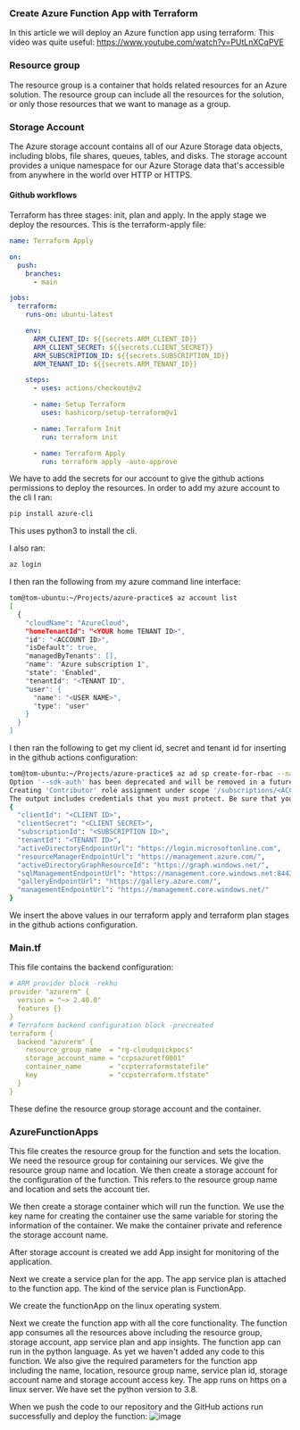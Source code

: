 ### Create Azure Function App with Terraform
In this article we will deploy an Azure function app using terraform. This video was quite
useful:
https://www.youtube.com/watch?v=PUtLnXCqPVE

### Resource group
The resource group is a container that holds related resources for an Azure solution. 
The resource group can include all the resources for the solution, or only those resources 
that we want to manage as a group.

### Storage Account
The Azure storage account contains all of our Azure Storage data objects, including blobs, 
file shares, queues, tables, and disks. The storage account provides a unique namespace for our 
Azure Storage data that's accessible from anywhere in the world over HTTP or HTTPS.

#### Github workflows
Terraform has three stages: init, plan and apply. In the apply stage we deploy the resources.
This is the terraform-apply file:
```yaml
name: Terraform Apply

on:
  push:
    branches:
      - main

jobs:
  terraform:
    runs-on: ubuntu-latest

    env:
      ARM_CLIENT_ID: ${{secrets.ARM_CLIENT_ID}}
      ARM_CLIENT_SECRET: ${{secrets.CLIENT_SECRET}}
      ARM_SUBSCRIPTION_ID: ${{secrets.SUBSCRIPTION_ID}}
      ARM_TENANT_ID: ${{secrets.ARM_TENANT_ID}}

    steps:
      - uses: actions/checkout@v2

      - name: Setup Terraform
        uses: hashicorp/setup-terraform@v1

      - name: Terraform Init
        run: terraform init

      - name: Terraform Apply
        run: terraform apply -auto-approve
```
We have to add the secrets for our account to give the github actions permissions to deploy the resources.
In order to add my azure account to the cli I ran:
```bash
pip install azure-cli
```
This uses python3 to install the cli.

I also ran:
```bash
az login
```

I then ran the following from my azure command line interface:
```bash
tom@tom-ubuntu:~/Projects/azure-practice$ az account list
[
  {
    "cloudName": "AzureCloud",
    "homeTenantId": "<YOUR home TENANT ID>",
    "id": "<ACCOUNT ID>",
    "isDefault": true,
    "managedByTenants": [],
    "name": "Azure subscription 1",
    "state": "Enabled",
    "tenantId": "<TENANT ID",
    "user": {
      "name": "<USER NAME>",
      "type": "user"
    }
  }
]

```

I then ran the following to get my client id, secret and tenant id for inserting in the github actions configuration:
```bash
tom@tom-ubuntu:~/Projects/azure-practice$ az ad sp create-for-rbac --name "sp-hello-azure-tf" --role Contributor --scopes /subscriptions/<ACCOUNT ID> --sdk-auth
Option '--sdk-auth' has been deprecated and will be removed in a future release.
Creating 'Contributor' role assignment under scope '/subscriptions/<ACCOUNT ID>'
The output includes credentials that you must protect. Be sure that you do not include these credentials in your code or check the credentials into your source control. For more information, see https://aka.ms/azadsp-cli
{
  "clientId": "<CLIENT ID>",
  "clientSecret": "<CLIENT SECRET>",
  "subscriptionId": "<SUBSCRIPTION ID>",
  "tenantId": "<TENANT ID>",
  "activeDirectoryEndpointUrl": "https://login.microsoftonline.com",
  "resourceManagerEndpointUrl": "https://management.azure.com/",
  "activeDirectoryGraphResourceId": "https://graph.windows.net/",
  "sqlManagementEndpointUrl": "https://management.core.windows.net:8443/",
  "galleryEndpointUrl": "https://gallery.azure.com/",
  "managementEndpointUrl": "https://management.core.windows.net/"
}

```
We insert the above values in our terraform apply and terraform plan stages in the github actions configuration.

### Main.tf

This file contains the backend configuration:
```yaml
# ARM provider block -rekhu
provider "azurerm" {
  version = "~> 2.40.0"
  features {}
}
# Terraform backend configuration block -precreated
terraform {
  backend "azurerm" {
    resource_group_name  = "rg-cloudquickpocs"
    storage_account_name = "ccpsazuretf0001"
    container_name       = "ccpterraformstatefile"
    key                  = "ccpsterraform.tfstate"
  }
}
```
These define the resource group storage account and the container.

### AzureFunctionApps

This file creates the resource group for the function and sets the location. We need the resource group for containing our services.
We give the resource group name and location. We then create a storage account for the configuration of the function.
This refers to the resource group name and location and sets the account tier.

We then create a storage container which will run the function. We use the key name for creating the container use the same variable for storing the 
information of the container. We make the container private and reference the storage account name.

After storage account is created we add App insight for monitoring of the application.

Next we create a service plan for the app. The app service plan is attached to the function app. The kind of the service plan is FunctionApp.

We create the functionApp on the linux operating system.

Next we create the function app with all the core functionality. The function app consumes all the resources above including the
resource group, storage account, app service plan and app insights. The function app can run in the python language. As yet we haven't added any code to this
function. We also give the required parameters for the function app including the name, location, resource group name, service plan id, storage account name
and storage account access key. The app runs on https on a linux server. We have set the python version to 3.8.

When we push the code to our repository and the GitHub actions run successfully and deploy the function:
![image](https://github.com/TomSpencerLondon/LeetCode/assets/27693622/c2c061d4-41a6-46d4-8786-853ea24f0d4f)


